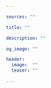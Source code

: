 ```yaml
---

sources: ""

title: ""

description: ""

og_image: ""

header:
  image:  ""
  teaser: ""
  
---
```



